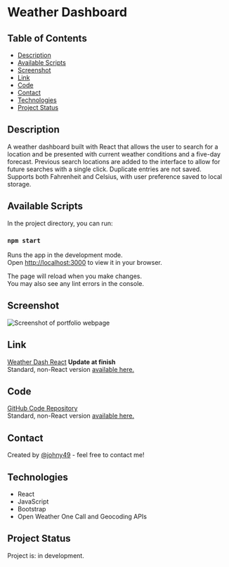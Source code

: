 # Weather Dashboard

## Table of Contents

- [Description](#description)
- [Available Scripts](#available-scripts)
- [Screenshot](#screenshot)
- [Link](#link)
- [Code](#code)
- [Contact](#contact)
- [Technologies](#technologies)
- [Project Status](#project-status)

## Description

A weather dashboard built with React that allows the user to search for a location and be presented with current weather conditions and a five-day forecast. Previous search locations are added to the interface to allow for future searches with a single click. Duplicate entries are not saved. Supports both Fahrenheit and Celsius, with user preference saved to local storage.

## Available Scripts

In the project directory, you can run:

### `npm start`

Runs the app in the development mode.\
Open [http://localhost:3000](http://localhost:3000) to view it in your browser.

The page will reload when you make changes.\
You may also see any lint errors in the console.

## Screenshot

![Screenshot of portfolio webpage](./assets/images/readme-screenshot.png)

## Link

[Weather Dash React](https://johny49.github.io/) **Update at finish**  
Standard, non-React version
[available here.](https://johny49.github.io/weather-dashboard/)

## Code

[GitHub Code Repository](https://github.com/Johny49/)  
Standard, non-React version
[available here.](https://github.com/Johny49/weather-dashboard)

## Contact

Created by [@johny49](https://github.com/Johny49/) - feel free to contact me!

## Technologies

- React
- JavaScript
- Bootstrap
- Open Weather One Call and Geocoding APIs

## Project Status

Project is: in development.
